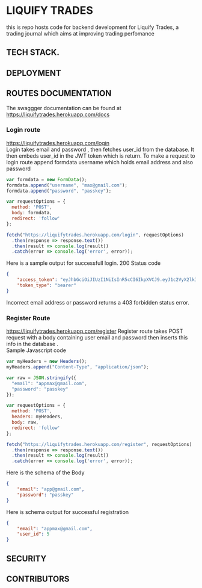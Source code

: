 # LIQUIFY TRADES

this is repo hosts code for backend development for Liquify Trades, a trading journal which aims at improving trading perfomance

## TECH STACK.



## DEPLOYMENT


## ROUTES DOCUMENTATION
The swaggger documentation can be found at https://liquifytrades.herokuapp.com/docs   <br/>

### Login route
https://liquifytrades.herokuapp.com/login <br/>
Login takes email and password , then fetches user_id from the database. It then embeds  user_id in the JWT token which is return.
To make a request to login route append formdata username which holds email address and also password
``` javascript
var formdata = new FormData();
formdata.append("username", "max@gmail.com");
formdata.append("password", "passkey");

var requestOptions = {
  method: 'POST',
  body: formdata,
  redirect: 'follow'
};

fetch("https://liquifytrades.herokuapp.com/login", requestOptions)
  .then(response => response.text())
  .then(result => console.log(result))
  .catch(error => console.log('error', error));
```
Here is a sample output for successfull login. 200 Status code 
```json
{
    "access_token": "eyJhbGciOiJIUzI1NiIsInR5cCI6IkpXVCJ9.eyJ1c2VyX2lkIjo0LCJleHAiOjcwNjIwMTAwNjh9.9ACMCnbTC8FWASr542oZ5UFdtg27B-6NSSm89ptdwBc",
    "token_type": "bearer"
}
```
Incorrect email address or password returns a 403 forbidden status error.

### Register Route
https://liquifytrades.herokuapp.com/register
Register route takes POST request with a body containing user email and password then inserts this info in the database . <br/>
Sample Javascript code
```javascript
var myHeaders = new Headers();
myHeaders.append("Content-Type", "application/json");

var raw = JSON.stringify({
  "email": "appmax@gmail.com",
  "password": "passkey"
});

var requestOptions = {
  method: 'POST',
  headers: myHeaders,
  body: raw,
  redirect: 'follow'
};

fetch("https://liquifytrades.herokuapp.com/register", requestOptions)
  .then(response => response.text())
  .then(result => console.log(result))
  .catch(error => console.log('error', error));
```
Here is the schema of the Body
``` json
{
    "email": "app@gmail.com",
    "password": "passkey"
}
```
Here is schema output for successful registration
``` json
{
    "email": "appmax@gmail.com",
    "user_id": 5
}
```



 

## SECURITY

## CONTRIBUTORS
